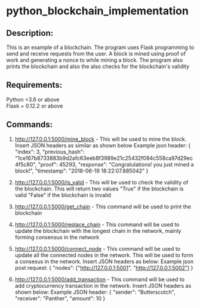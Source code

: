 # python_blockchain_implementation

Description:
-------------
This is an example of a blockchain. The program uses Flask programming to send and receive requests from the user.
A block is mined using proof of work and generating a nonce to while mining a block.
The program also prints the blockchain and also the also checks for the blockchain's validity

Requirements:
-------------
Python =3.6 or above<br/>
Flask = 0.12.2 or above

Commands:
---------
1) http://127.0.0.1:5000/mine_block - This will be used to mine the block. Insert JSON headers as similar as shown below
Example json header:
{
    "index": 3,
    "previous_hash": "1ce167b8733883b9d2afc63eeb8f3989e21c25432f084c558ca97d29ec4f5c80",
    "proof": 45293,
    "response": "Congratulations! you just mined a block!",
    "timestamp": "2018-06-19 18:22:07.885042"
}

2) http://127.0.0.1:5000/is_valid - This will be used to check the validity of the blockchain. This will return two values
"True" if the blockchain is valid
"False" if the blockchain is invalid

3) http://127.0.0.1:5000/get_chain - This command will be used to print the blockchain

4) http://127.0.0.1:5000/replace_chain - This command will be used to update the blockchain with the longest chain in the network, mainly forming consensus in the network

5) http://127.0.0.1:5000/connect_node - This command will be used to update all the connected nodes in the network. This will be used to form a consesus in the network. Insert JSON headers as below:
Example json post request:
{
	"nodes": ["http://127.0.0.1:5001",
			  "http://127.0.0.1:5002"]
}

6) http://127.0.0.1:5000/add_transaction - This command will be used to add cryptocurrency transaction in the network. Insert JSON headers as shown below:
Example JSON header:
{
	"sender": "Butterscotch",
	"receiver": "Panther",
	"amount": 10
}
